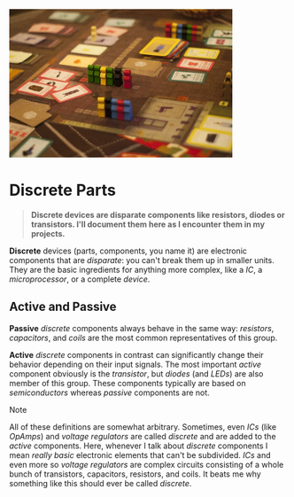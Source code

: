 ﻿<img src="/assets/images/token.jpg" width="80%" height="80%" />
 
# Discrete Parts

> **Discrete devices are disparate components like resistors, diodes or transistors. I'll document them here as I encounter them in my projects.**

**Discrete** devices (parts, components, you name it) are electronic components that are *disparate*: you can't break them up in smaller units. They are the basic ingredients for anything more complex, like a *IC*, a *microprocessor*, or a complete *device*.

## Active and Passive

**Passive** *discrete* components always behave in the same way: *resistors*, *capacitors*, and *coils* are the most common representatives of this group.

**Active** *discrete* components in contrast can significantly change their behavior depending on their input signals. The most important *active* component obviously is the *transistor*, but *diodes* (and *LEDs*) are also member of this group. These components typically are based on *semiconductors* whereas *passive* components are not.

> [!NOTE]
> All of these definitions are somewhat arbitrary. Sometimes, even *ICs* (like *OpAmps*) and *voltage regulators* are called *discrete* and are added to the *active* components. Here, whenever I talk about *discrete* components I mean *really basic* electronic elements that can't be subdivided. *ICs* and even more so *voltage regulators* are complex circuits consisting of a whole bunch of transistors, capacitors, resistors, and coils. It beats me why something like this should ever be called *discrete*.
